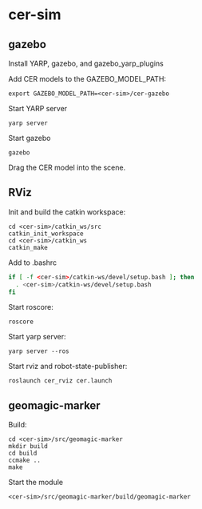 cer-sim
=======


gazebo
------

Install YARP, gazebo, and gazebo_yarp_plugins

Add CER models to the GAZEBO_MODEL_PATH:

```
export GAZEBO_MODEL_PATH=<cer-sim>/cer-gazebo
```
Start YARP server

```
yarp server
```

Start gazebo

```
gazebo
```

Drag the CER model into the scene.



RViz
----

Init and build the catkin workspace:

```
cd <cer-sim>/catkin_ws/src
catkin_init_workspace
cd <cer-sim>/catkin_ws
catkin_make
```

Add to .bashrc

```bash
if [ -f <cer-sim>/catkin-ws/devel/setup.bash ]; then
  . <cer-sim>/catkin-ws/devel/setup.bash
fi
```



Start roscore:

```
roscore
```

Start yarp server:

```
yarp server --ros
```

Start rviz and robot-state-publisher:

```
roslaunch cer_rviz cer.launch
```

geomagic-marker
---------------

Build:

```
cd <cer-sim>/src/geomagic-marker
mkdir build
cd build
ccmake ..
make
```

Start the module

```
<cer-sim>/src/geomagic-marker/build/geomagic-marker
```
